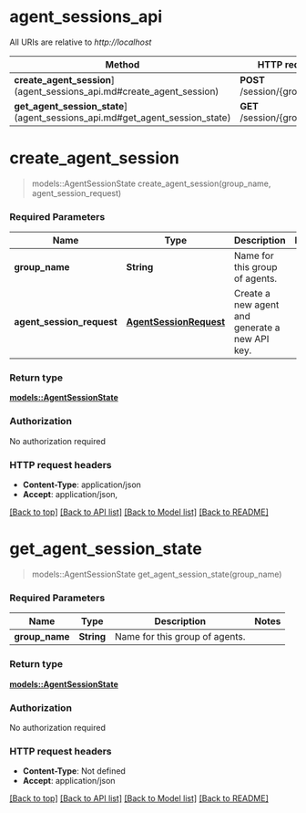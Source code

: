 # agent_sessions_api

All URIs are relative to *http://localhost*

Method | HTTP request | Description
------------- | ------------- | -------------
**create_agent_session**](agent_sessions_api.md#create_agent_session) | **POST** /session/{groupName} | 
**get_agent_session_state**](agent_sessions_api.md#get_agent_session_state) | **GET** /session/{groupName} | 


# **create_agent_session**
> models::AgentSessionState create_agent_session(group_name, agent_session_request)


### Required Parameters

Name | Type | Description  | Notes
------------- | ------------- | ------------- | -------------
  **group_name** | **String**| Name for this group of agents. | 
  **agent_session_request** | [**AgentSessionRequest**](AgentSessionRequest.md)| Create a new agent and generate a new API key. | 

### Return type

[**models::AgentSessionState**](AgentSessionState.md)

### Authorization

No authorization required

### HTTP request headers

 - **Content-Type**: application/json
 - **Accept**: application/json, 

[[Back to top]](#) [[Back to API list]](../README.md#documentation-for-api-endpoints) [[Back to Model list]](../README.md#documentation-for-models) [[Back to README]](../README.md)

# **get_agent_session_state**
> models::AgentSessionState get_agent_session_state(group_name)


### Required Parameters

Name | Type | Description  | Notes
------------- | ------------- | ------------- | -------------
  **group_name** | **String**| Name for this group of agents. | 

### Return type

[**models::AgentSessionState**](AgentSessionState.md)

### Authorization

No authorization required

### HTTP request headers

 - **Content-Type**: Not defined
 - **Accept**: application/json

[[Back to top]](#) [[Back to API list]](../README.md#documentation-for-api-endpoints) [[Back to Model list]](../README.md#documentation-for-models) [[Back to README]](../README.md)


